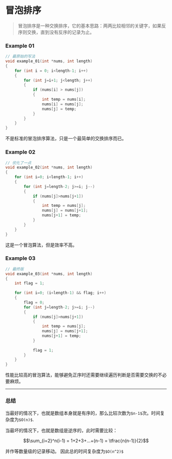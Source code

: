 # 冒泡排序

> 冒泡排序是一种交换排序，它的基本思路：两两比较相邻的关键字，如果反序则交换，直到没有反序的记录为止。

### Example 01

```C
// 最原始的写法
void example_01(int *nums, int length)
{
    for (int i = 0; i<length-1; i++)
    {
        for (int j=i+1; j<length; j++)
        {
            if (nums[i] > nums[j])
            {
                int temp = nums[i];
                nums[i] = nums[j];
                nums[j] = temp;
            }
        }
    }
}
```

不是标准的冒泡排序算法，只是一个最简单的交换排序而已。

### Example 02

```C
// 优化了一点
void example_02(int *nums, int length)
{
    for (int i=0; i<length-1; i++)
    {
        for (int j=length-2; j>=i; j--)
        {
            if (nums[j]>nums[j+1])
            {
                int temp = nums[j];
                nums[j] = nums[j+1];
                nums[j+1] = temp;
            }
        }
    }
}
```

这是一个冒泡算法，但是效率不高。

### Example 03

```C
// 最终版
void example_03(int *nums, int length)
{
    int flag = 1;
    
    for (int i=0; (i<length-1) && flag; i++)
    {
        flag = 0;
        for (int j=length-2; j>=i; j--)
        {
            if (nums[j]>nums[j+1])
            {
                int temp = nums[j];
                nums[j] = nums[j+1];
                nums[j+1] = temp;
            }
            
            flag = 1;
        }
    }
}
```
性能比较高的冒泡算法，能够避免正序时还需要继续遍历判断是否需要交换的不必要麻烦。

---

### 总结

当最好的情况下，也就是数组本身就是有序的，那么比较次数为`$n-1$`次。时间复杂度为`$O(n)$`.

当最坏的情况下，也就是数组是逆序的，此时需要比较：

```math
\sum_{i=2}^n(i-1) = 1+2+3+...+(n-1) = \tfrac{n(n-1)}{2}
 ```
 并作等数量级的记录移动。
 因此总的时间复杂度为`$O(n^2)$`